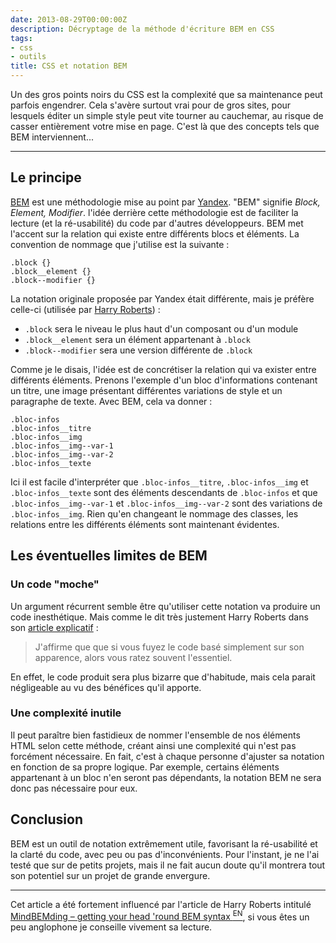 ```yaml
---
date: 2013-08-29T00:00:00Z
description: Décryptage de la méthode d'écriture BEM en CSS
tags:
- css
- outils
title: CSS et notation BEM
---
```


Un des gros points noirs du CSS est la complexité que sa maintenance peut parfois engendrer. Cela s'avère surtout vrai pour de gros sites, pour lesquels éditer un simple style peut vite tourner au cauchemar, au risque de casser entièrement votre mise en page. C'est là que des concepts tels que BEM interviennent...

---

## Le principe

[BEM](http://bem.info/method/) est une méthodologie mise au point par [Yandex](http://www.yandex.com/). "BEM" signifie _Block, Element, Modifier_. l'idée derrière cette méthodologie est de faciliter la lecture (et la ré-usabilité) du code par d'autres développeurs. BEM met l'accent sur la relation qui existe entre différents blocs et éléments. La convention de nommage que j'utilise est la suivante&nbsp;:

<pre><code class="css">.block {}
.block__element {}
.block--modifier {}
</code></pre>

La notation originale proposée par Yandex était différente, mais je préfère celle-ci (utilisée par [Harry Roberts](http://csswizardry.com/))&nbsp;:

* `.block` sera le niveau le plus haut d'un composant ou d'un module
* `.block__element` sera un élément appartenant à `.block`
* `.block--modifier` sera une version différente de `.block`

Comme je le disais, l'idée est de concrétiser la relation qui va exister entre différents éléments. Prenons l'exemple d'un bloc d'informations contenant un titre, une image présentant différentes variations de style et un paragraphe de texte. Avec BEM, cela va donner&nbsp;:

<pre><code class="css">.bloc-infos
.bloc-infos__titre
.bloc-infos__img
.bloc-infos__img--var-1
.bloc-infos__img--var-2
.bloc-infos__texte
</code></pre>

Ici il est facile d'interpréter que `.bloc-infos__titre`, `.bloc-infos__img` et `.bloc-infos__texte` sont des éléments descendants de `.bloc-infos` et que `.bloc-infos__img--var-1` et `.bloc-infos__img--var-2` sont des variations de `.bloc-infos__img`. Rien qu'en changeant le nommage des classes, les relations entre les différents éléments sont maintenant évidentes.

## Les éventuelles limites de BEM

### Un code "moche"

Un argument récurrent semble être qu'utiliser cette notation va produire un code inesthétique. Mais comme le dit très justement Harry Roberts dans son [article explicatif](http://csswizardry.com/2013/01/mindbemding-getting-your-head-round-bem-syntax/)&nbsp;:

> J'affirme que que si vous fuyez le code basé simplement sur son apparence, alors vous ratez souvent l'essentiel.

En effet, le code produit sera plus bizarre que d'habitude, mais cela parait négligeable au vu des bénéfices qu'il apporte.

### Une complexité inutile

Il peut paraître bien fastidieux de nommer l'ensemble de nos éléments HTML selon cette méthode, créant ainsi une complexité qui n'est pas forcément nécessaire. En fait, c'est à chaque personne d'ajuster sa notation en fonction de sa propre logique. Par exemple, certains éléments appartenant à un bloc n'en seront pas dépendants, la notation BEM ne sera donc pas nécessaire pour eux.

## Conclusion

BEM est un outil de notation extrêmement utile, favorisant la ré-usabilité et la clarté du code, avec peu ou pas d'inconvénients. Pour l'instant, je ne l'ai testé que sur de petits projets, mais il ne fait aucun doute qu'il montrera tout son potentiel sur un projet de grande envergure.

---

<p class="info">Cet article a été fortement influencé par l'article de Harry Roberts intitulé <a href="http://csswizardry.com/2013/01/mindbemding-getting-your-head-round-bem-syntax/">MindBEMding – getting your head 'round BEM syntax&nbsp;<sup>EN</sup></a>, si vous êtes un peu anglophone je conseille vivement sa lecture.</p>

